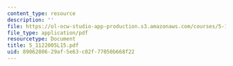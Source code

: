 ```yaml
---
content_type: resource
description: ''
file: https://ol-ocw-studio-app-production.s3.amazonaws.com/courses/5-112-principles-of-chemical-science-fall-2005/8906280629af5e63c02f77050b668f22_5_1122005L15.pdf
file_type: application/pdf
resourcetype: Document
title: 5_1122005L15.pdf
uid: 89062806-29af-5e63-c02f-77050b668f22
---
```

